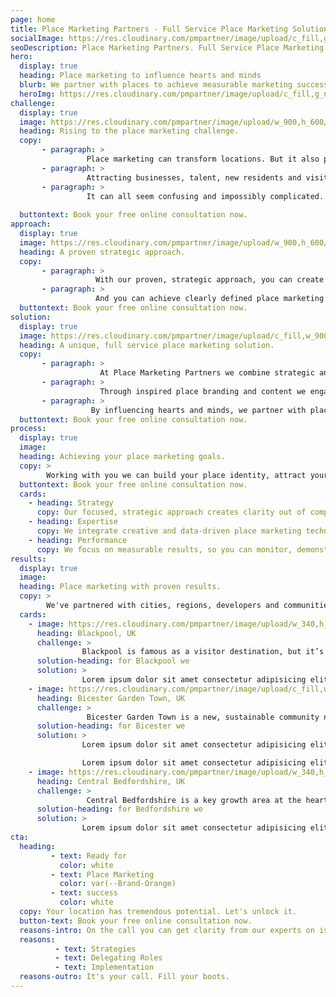 ```yaml
---
page: home
title: Place Marketing Partners - Full Service Place Marketing Solution. Save Time. Save Budget.
socialImage: https://res.cloudinary.com/pmpartner/image/upload/c_fill,g_north,w_1440,h_960/portsmouth-ext.jpg
seoDescription: Place Marketing Partners. Full Service Place Marketing Solution. Save Time. Save Budget.
hero:
  display: true
  heading: Place marketing to influence hearts and minds
  blurb: We partner with places to achieve measurable marketing success - transforming perceptions and informing choices to attract more people and businesses.
  heroImg: https://res.cloudinary.com/pmpartner/image/upload/c_fill,g_north,w_1440,h_960/portsmouth-ext.jpg
challenge:
  display: true
  image: https://res.cloudinary.com/pmpartner/image/upload/w_900,h_600/gardentown.jpg
  heading: Rising to the place marketing challenge.
  copy: 
       - paragraph: > 
                 Place marketing can transform locations. But it also presents unique challenges:
       - paragraph: > 
                 Attracting businesses, talent, new residents and visitors - distinct audiences with different needs and priorities. Standing out from competitor locations; managing diverse stakeholders; and demonstrating tangible marketing success.    
       - paragraph: > 
                 It can all seem confusing and impossibly complicated. But it doesn't have to be like this.
       
  buttontext: Book your free online consultation now.
approach:
  display: true
  image: https://res.cloudinary.com/pmpartner/image/upload/w_900,h_600/townsquare.jpg
  heading: A proven strategic approach.
  copy: 
       - paragraph: >
                   With our proven, strategic approach, you can create clarity out of complexity - talking to each of your audiences in their own language, building your unique place identity, and bringing your stakeholders with you.
       - paragraph: >
                   And you can achieve clearly defined place marketing goals; attracting more investors, skilled workers and families, to enable sustainable development and inclusive growth.
  buttontext: Book your free online consultation now.
solution:
  display: true
  image: https://res.cloudinary.com/pmpartner/image/upload/c_fill,w_900,h_600/rotterdam.jpg
  heading: A unique, full service place marketing solution.
  copy:
       - paragraph: >
                    At Place Marketing Partners we combine strategic and creative marketing expertise to deliver a unique, full-service solution.
       - paragraph: >
                    Through inspired place branding and content we engage people’s emotions. With insightful information and data we inform location decision making.
       - paragraph: >
                  By influencing hearts and minds, we partner with places to achieve transformational outcomes.
  buttontext: Book your free online consultation now.
process:
  display: true
  image: 
  heading: Achieving your place marketing goals.
  copy: > 
        Working with you we can build your place identity, attract your target audiences, and boost your marketing ROI. Together, we'll make successful place marketing simpler than you ever thought it could be.
  buttontext: Book your free online consultation now.
  cards:
    - heading: Strategy
      copy: Our focused, strategic approach creates clarity out of complexity, to achieve defined place marketing goals. 
    - heading: Expertise
      copy: We integrate creative and data-driven place marketing techniques, to influence the hearts and minds of very different target audiences.
    - heading: Performance
      copy: We focus on measurable results, so you can monitor, demonstrate and continually improve your place marketing performance.
results:
  display: true
  image: 
  heading: Place marketing with proven results.
  copy: > 
        We've partnered with cities, regions, developers and communities to rise to their place marketing challenges - with proven results.
  cards:
    - image: https://res.cloudinary.com/pmpartner/image/upload/w_340,h_340/efdd2808efa95aa679b29e3ec83b8e76.jpg
      heading: Blackpool, UK
      challenge: >
                Blackpool is famous as a visitor destination, but it’s a perception that obscures a much richer identity and a wider range of place benefits. 
      solution-heading: for Blackpool we
      solution: >
                Lorem ipsum dolor sit amet consectetur adipisicing elit. Enim ipsum ut delectus, odio iure unde incidunt. Soluta at tempore ea non dolores, voluptas aperiam, quasi, quas repellat vero asperiores expedita?
    - image: https://res.cloudinary.com/pmpartner/image/upload/c_fill,w_340,h_340/cdee23f33defabbd64a9398f063761b3.jpg
      heading: Bicester Garden Town, UK
      challenge: > 
                 Bicester Garden Town is a new, sustainable community near Oxford. This new community requires an entirely bespoke place proposition.Our focused, strategic approach creates clarity out of complexity, to achieve defined place marketing goals.
      solution-heading: for Bicester we
      solution: >
                Lorem ipsum dolor sit amet consectetur adipisicing elit. Enim ipsum ut delectus, odio iure unde incidunt. Soluta at tempore ea non dolores, voluptas aperiam, quasi, quas repellat vero asperiores expedita?

                Lorem ipsum dolor sit amet consectetur adipisicing elit. Enim ipsum ut delectus, odio iure unde incidunt. Soluta at tempore ea non dolores, voluptas aperiam, quasi, quas repellat vero asperiores expedita?
    - image: https://res.cloudinary.com/pmpartner/image/upload/w_340,h_340/ca3ec0a95ed377b4e86ce9ba74d341dd.jpg
      heading: Central Bedfordshire, UK
      challenge: >
                 Central Bedfordshire is a key growth area at the heart of the Oxford-Cambridge region - but it requires recognition and a defined place proposition.
      solution-heading: for Bedfordshire we
      solution: >
                Lorem ipsum dolor sit amet consectetur adipisicing elit. Enim ipsum ut delectus, odio iure unde incidunt. Soluta at tempore ea non dolores, voluptas aperiam, quasi, quas repellat vero asperiores expedita?
cta:
  heading:
         - text: Ready for
           color: white
         - text: Place Marketing
           color: var(--Brand-Orange)
         - text: success
           color: white
  copy: Your location has tremendous potential. Let's unlock it.
  button-text: Book your free online consultation now.
  reasons-intro: On the call you can get clarity from our experts on issues such as
  reasons:
          - text: Strategies
          - text: Delegating Roles
          - text: Implementation 
  reasons-outro: It's your call. Fill your boots.                         
---
```

